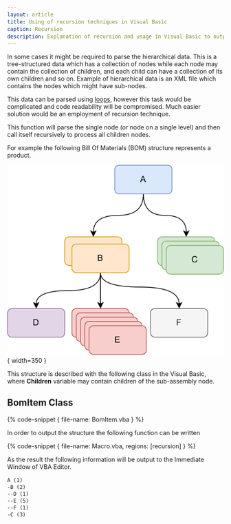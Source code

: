 ```yaml
---
layout: article
title: Using of recursion techniques in Visual Basic
caption: Recursion
description: Explanation of recursion and usage in Visual Basic to output the structure of the Bill Of Materials (BOM)
---
```

In some cases it might be required to parse the hierarchical data. This is a tree-structured data which has a collection of nodes while each node may contain the collection of children, and each child can have a collection of its own children and so on. Example of hierarchical data is an XML file which contains the nodes which might have sub-nodes.

This data can be parsed using [loops](/visual-basic/loops/), however this task would be complicated and code readability will be compromised. Much easier solution would be an employment of recursion technique.

This function will parse the single node (or node on a single level) and then call itself recursively to process all children nodes.

For example the following Bill Of Materials (BOM) structure represents a product.

![BOM Structure example](bom.svg){ width=350 }

This structure is described with the following class in the Visual Basic, where **Children** variable may contain children of the sub-assembly node.

## BomItem Class

{% code-snippet { file-name: BomItem.vba } %}

In order to output the structure the following function can be written

{% code-snippet { file-name: Macro.vba, regions: [recursion] } %}

As the result the following information will be output to the Immediate Window of VBA Editor.

~~~
A (1)
-B (2)
--D (1)
--E (5)
--F (1)
-C (3)
~~~
